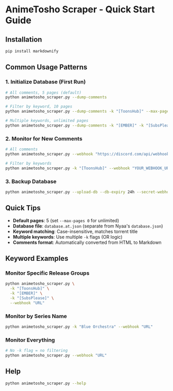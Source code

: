 # AnimeTosho Scraper - Quick Start Guide

## Installation
```bash
pip install markdownify
```

## Common Usage Patterns

### 1. Initialize Database (First Run)
```bash
# All comments, 5 pages (default)
python animetosho_scraper.py --dump-comments

# Filter by keyword, 10 pages
python animetosho_scraper.py --dump-comments -k "[ToonsHub]" --max-pages 10

# Multiple keywords, unlimited pages
python animetosho_scraper.py --dump-comments -k "[EMBER]" -k "[SubsPlease]" --max-pages 0
```

### 2. Monitor for New Comments
```bash
# All comments
python animetosho_scraper.py --webhook "https://discord.com/api/webhooks/..."

# Filter by keywords
python animetosho_scraper.py -k "[ToonsHub]" --webhook "YOUR_WEBHOOK_URL"
```

### 3. Backup Database
```bash
python animetosho_scraper.py --upload-db --db-expiry 24h --secret-webhook "YOUR_WEBHOOK"
```

## Quick Tips

- **Default pages**: 5 (set `--max-pages 0` for unlimited)
- **Database file**: `database.at.json` (separate from Nyaa's `database.json`)
- **Keyword matching**: Case-insensitive, matches torrent title
- **Multiple keywords**: Use multiple `-k` flags (OR logic)
- **Comments format**: Automatically converted from HTML to Markdown

## Keyword Examples

### Monitor Specific Release Groups
```bash
python animetosho_scraper.py \
  -k "[ToonsHub]" \
  -k "[EMBER]" \
  -k "[SubsPlease]" \
  --webhook "URL"
```

### Monitor by Series Name
```bash
python animetosho_scraper.py -k "Blue Orchestra" --webhook "URL"
```

### Monitor Everything
```bash
# No -k flag = no filtering
python animetosho_scraper.py --webhook "URL"
```

## Help
```bash
python animetosho_scraper.py --help
```
